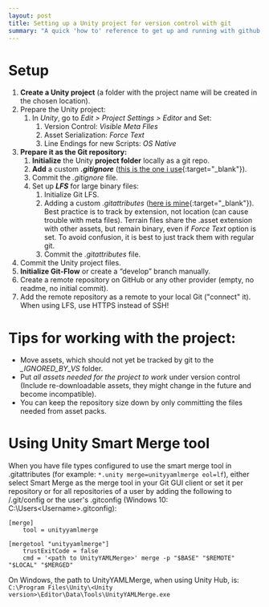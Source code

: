 ```yaml
---
layout: post
title: Setting up a Unity project for version control with git
summary: "A quick 'how to' reference to get up and running with github, following best practices."
---
```


# Setup

1. **Create a Unity project** (a folder with the project name will be created in the chosen location).
2. Prepare the Unity project:
   1. In _Unity_, go to *Edit > Project Settings > Editor* and Set:
       1. Version Control: *Visible Meta FIles*
       2. Asset Serialization: *Force Text*
       3. Line Endings for new Scripts: *OS Native*
3. **Prepare it as the Git repository:**
   1. **Initialize** the Unity **project folder** locally as a git repo.
   2. **Add** a custom ***.gitignore*** ([this is the one i use](https://github.com/hoffmannprojects/unity-gitignore){:target="_blank"}).
   3. Commit the _.gitignore_ file.
   4. Set up ***LFS*** for large binary files: 
      1. Initialize Git LFS.
      2. Adding a custom *.gitattributes* ([here is mine](https://github.com/hoffmannprojects/unity-gitattributes-for-lfs){:target="_blank"}). Best practice is to track by extension, not location (can cause trouble with meta files). Terrain files share the .asset extension with other assets, but remain binary, even if *Force Text* option is set. To avoid confusion, it is best to just track them with regular git.
      3. Commit the _.gitattributes_ file.
4. Commit the Unity project files.
5. **Initialize Git-Flow** or create a “develop” branch manually.
6. Create a remote repository on GitHub or any other provider (empty, no readme, no initial commit).
7. Add the remote repository as a remote to your local Git ("connect" it). When using LFS, use HTTPS instead of SSH!

# Tips for working with the project:
- Move assets, which should not yet be tracked by git to the *_IGNORED_BY_VS* folder.
- Put *all assets needed for the project to work* under version control (Include re-downloadable assets, they might change in the future and become incompatible). 
- You can keep the repository size down by only committing the files needed from asset packs.

# Using Unity Smart Merge tool
When you have file types configured to use the smart merge tool in .gitattributes (for example: `*.unity merge=unityyamlmerge eol=lf`), either select Smart Merge as the merge tool in your Git GUI client or set it per repository or for all repositories of a user by adding the following to <repository>/.git/config or the user's .gitconfig (Windows 10: C:\Users\<Username>\.gitconfig):
```
[merge]
    tool = unityyamlmerge

[mergetool "unityyamlmerge"]
    trustExitCode = false
    cmd = '<path to UnityYAMLMerge>' merge -p "$BASE" "$REMOTE" "$LOCAL" "$MERGED"
```
On Windows, the path to UnityYAMLMerge, when using Unity Hub, is:
`C:\Program Files\Unity\<Unity version>\Editor\Data\Tools\UnityYAMLMerge.exe`